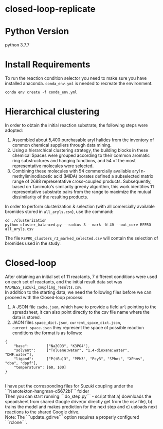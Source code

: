 # closed-loop-replicate
# Python Version
python 3.7.7
# Install Requirements
To run the reaction condition selector you need to make sure you have installed anaconda. ```conda_env.yml``` is needed to recreate the environment.
```
conda env create -f conda_env.yml
```

# Hierarchical clustering
In order to obtain the initial reaction substrate, the following steps were adopted:<br>
1. Assembled about 5,400 purchasable aryl halides from the inventory of common chemical suppliers through data mining.<br>
2. Using a hierarchical clustering strategy, the building blocks in these chemical Spaces were grouped according to their common aromatic ring substructures and hanging functions, and 54 of the most representative molecules were selected.<br>
3. Combining these molecules with 54 commercially available aryl n-methyliminodiacetic acid (MIDA) borates defined a subselected matrix range of 2688 representative cross-coupled products. Subsequently, based on Tanimoto's similarity greedy algorithm, this work identifies 11 representative substrate pairs from the range to maximize the mutual dissimilarity of the resulting products.<br>

In order to perform clusterization & selection (with all comercially available bromides stored in `all_aryls.csv`), use the command:<br>
```
cd ./clusterization
python cluster_balanced.py --radius 3 --mark -N 40 --out_core REPRO  all_aryls.csv
```
The file ```REPRO_clusters_r3_marked_selected.csv``` will contain the selection of bromides used in the study.<br>

# Closed-loop
After obtaining an initial set of 11 reactants, 7 different conditions were used on each set of reactants, and the initial result data set was ```MADNESS_suzuki_coupling_results.csv```.<br>
In addition to the starting data, we need the following files before we can proceed with the Closed-loop process:<br>
1. A JSON file ```cache.json```, which have to provide a field ``url`` pointing to the spreadsheet, it can also point directly to the csv file name where the data is stored.<br>
2. JAON files ```space_dict.json```, ```current_space_dict.json```, ```current_space.json``` they represent the space of possible reaction conditions the format is as follows:
```
{
	"base":        ["Na2CO3", "K3PO4"], 
	"solvent":     ["Toluene:water", "1,4-dioxane:water", "DMF:water"],
	"ligand":      ["P(tBu)3", "PPh3", "Pcy3", "SPhos", "XPhos", "dba", "dppf"],
	"temperature": [60, 100]
}
```
<br>
I have put the corresponding files for Suzuki coupling under the ```Nanotekton-hangman-d5672b1``` folder<br>
Then you can start running ```do_step.py``` - script that a) downloads the speadsheet from shared Google drive(or directly get from the csv file), b) trains the model and makes prediction for the next step and c) uploads next reactions to the shared Google drive.<br>
Note: The ```update_gdirve``` option requires a properly configured ```rclone```.


   


